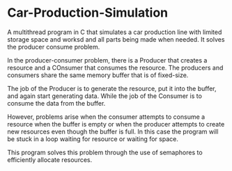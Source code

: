 # Car-Production-Simulation
A multithread program in C that simulates a car production line with limited storage space and worksd and all parts being made when needed. It solves the producer consume problem.

In the producer-consumer problem, there is a Producer that creates a resource and a COnsumer that consumes the resource. The producers and consumers share the same memory buffer that is of fixed-size.

The job of the Producer is to generate the resource, put it into the buffer, and again start generating data. While the job of the Consumer is to consume the data from the buffer.

However, problems arise when the consumer attempts to consume a resource when the buffer is empty or when the producer attempts to create new resources even though the buffer is full. In this case the program will be stuck in a loop waiting for resource or waiting for space. 

This program solves this problem through the use of semaphores to efficiently allocate resources.
